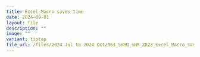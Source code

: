 ```yaml
---
title: Excel Macro saves time
date: 2024-09-01
layout: file
description: ""
image: ""
variant: tiptap
file_url: /files/2024 Jul to 2024 Oct/963_SHHQ_SHM_2023_Excel_Macro_saves_time.pdf
---
```

